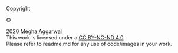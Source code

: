 Copyright <p> &#169; </p> 2020 <a href="https://www.meghaggarwal.com">Megha Aggarwal</a><br>
This work is licensed under a <a rel="license" href="https://creativecommons.org/licenses/by-nc-nd/4.0/">CC BY-NC-ND 4.0</a><br>
Please refer to readme.md for any use of code/images in your work.

